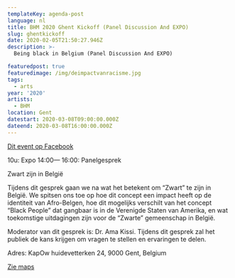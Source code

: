 ```yaml
---
templateKey: agenda-post
language: nl
title: BHM 2020 Ghent Kickoff (Panel Discussion And EXPO)
slug: ghentkickoff
date: 2020-02-05T21:50:27.946Z
description: >-
  Being black in Belgium (Panel Discussion And EXPO)

featuredpost: true
featuredimage: /img/deimpactvanracisme.jpg
tags:
  - arts
year: '2020'
artists:
  - BHM
location: Gent
datestart: 2020-03-08T09:00:00.000Z
dateend: 2020-03-08T16:00:00.000Z
---
```

[Dit event op Facebook](https://www.facebook.com/events/247111622984474/)

10u: Expo
14:00— 16:00: Panelgesprek

Zwart zijn in België

Tijdens dit gesprek gaan we na wat het betekent om “Zwart” te zijn in België. We spitsen ons toe op hoe
dit concept een impact heeft op de identiteit van Afro-Belgen, hoe dit mogelijks verschilt van het
concept “Black People” dat gangbaar is in de Verenigde Staten van Amerika, en wat toekomstige
uitdagingen zijn voor de “Zwarte” gemeenschap in België.

Moderator van dit gesprek is: Dr. Ama Kissi. Tijdens dit gesprek zal het publiek de kans krijgen om vragen te stellen en ervaringen te delen.

Adres: KapOw
huidevetterken 24, 9000 Gent, Belgium

[Zie maps](https://goo.gl/maps/Zebd7SihXioB8JS9A)

